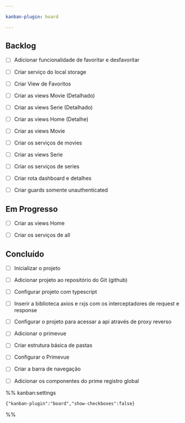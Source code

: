 ```yaml
---

kanban-plugin: board

---
```


## Backlog

- [ ] Adicionar funcionalidade de favoritar e desfavoritar
- [ ] Criar serviço do local storage
- [ ] Criar View de Favoritos
- [ ] Criar as views Movie (Detalhado)
- [ ] Criar as views Serie (Detalhado)
- [ ] Criar as views Home (Detalhe)
- [ ] Criar as views Movie
- [ ] Criar os serviços de movies
- [ ] Criar as views Serie
- [ ] Criar os serviços de series
- [ ] Criar rota dashboard e detalhes
- [ ] Criar guards somente unauthenticated


## Em Progresso

- [ ] Criar as views Home
- [ ] Criar os serviços de all


## Concluído

- [ ] Inicializar o projeto
- [ ] Adicionar projeto ao repositório do Git (github)
- [ ] Configurar projeto com typescript
- [ ] Inserir a biblioteca axios e rxjs com os interceptadores de request e response
- [ ] Configurar o projeto para acessar a api através de proxy reverso
- [ ] Adicionar o primevue
- [ ] Criar estrutura básica de pastas
- [ ] Configurar o Primevue
- [ ] Criar a barra de navegação
- [ ] Adicionar os componentes do prime registro global




%% kanban:settings
```
{"kanban-plugin":"board","show-checkboxes":false}
```
%%